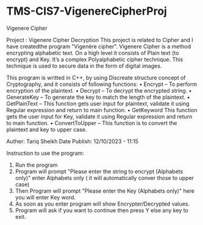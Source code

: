 # TMS-CIS7-VigenereCipherProj
Vigenere Cipher

Project : Vigenere Cipher Decryption
This project is related to Cipher and I have createdthe program "Vigenère cipher". Vigenere Cipher is a method encrypting alphabetic text. On a high level it consists of Plain text (to encrypt) and Key.  It’s a complex Polyalphabetic cipher technique. This technique is used to secure data in the form of digital images.

This program is writted in C++, by using Discreate structure concept of Cryptography, and it consists of following functions:
•	Encrypt – To perform encryption of the plaintext. 
•	Decrypt – To decrypt the encrypted string. 
•	GenerateKey – To generate the key to match the length of the plaintext. 
•	GetPlainText – This function gets user input for plaintext, validate it using Regular expression and return to main function.
•	GetKeyword This function gets the user input for Key, validate it using Regular expression and return to main function.
•	ConvertToUpper – This function is to convert the plaintext and key to upper case. 

Auther: Tariq Sheikh
Date Publish: 12/10/2023 - 11:15

Instruction to use the program:
1. Run the program
2.  Program will prompt "Please enter the string to encrypt (Alphabets only)" enter Alphabets only ( it will automatically conver those to upper case)
3.  Then Program will prompt "Please enter the Key (Alphabets only)" here you will enter Key word.
4.  As soon as you enter program will show Encrypter/Decrypted values.
5.  Program will ask if you want to continue then press Y else any key to exit. 
